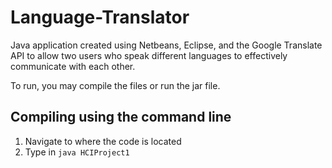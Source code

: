 # Language-Translator

Java application created using Netbeans, Eclipse, and the Google Translate API to allow two users who speak different languages to effectively communicate with each other. 

To run, you may compile the files or run the jar file.

## Compiling using the command line
1. Navigate to where the code is located
2. Type in `java HCIProject1`
